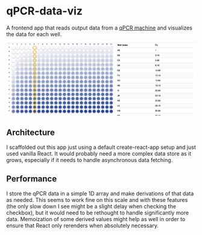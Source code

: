 # qPCR-data-viz

A frontend app that reads output data from a [qPCR machine](http://www.bio-rad.com/en-us/applications-technologies/introduction-qpcr-instrumentation?ID=LUSO5YMNI) and visualizes the data for each well.

![Screenshot](https://raw.githubusercontent.com/justinmc/qPCR-data-viz/master/src/screenshot.png)

## Architecture
I scaffolded out this app just using a default create-react-app setup and just used vanilla React.  It would probably need a more complex data store as it grows, especially if it needs to handle asynchronous data fetching.

## Performance
I store the qPCR data in a simple 1D array and make derivations of that data as needed.  This seems to work fine on this scale and with these features (the only slow down I see might be a slight delay when checking the checkbox), but it would need to be rethought to handle significantly more data.  Memoization of some derived values might help as well in order to ensure that React only rerenders when absolutely necessary.
